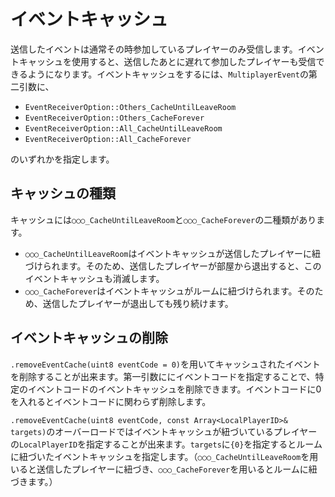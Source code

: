 # イベントキャッシュ
送信したイベントは通常その時参加しているプレイヤーのみ受信します。イベントキャッシュを使用すると、送信したあとに遅れて参加したプレイヤーも受信できるようになります。イベントキャッシュをするには、`MultiplayerEvent`の第二引数に、
- `EventReceiverOption::Others_CacheUntilLeaveRoom`
- `EventReceiverOption::Others_CacheForever`
- `EventReceiverOption::All_CacheUntilLeaveRoom`
- `EventReceiverOption::All_CacheForever`

のいずれかを指定します。

## キャッシュの種類
キャッシュには`○○○_CacheUntilLeaveRoom`と`○○○_CacheForever`の二種類があります。

- `○○○_CacheUntilLeaveRoom`はイベントキャッシュが送信したプレイヤーに紐づけられます。そのため、送信したプレイヤーが部屋から退出すると、このイベントキャッシュも消滅します。
- `○○○_CacheForever`はイベントキャッシュがルームに紐づけられます。そのため、送信したプレイヤーが退出しても残り続けます。

## イベントキャッシュの削除
`.removeEventCache(uint8 eventCode = 0)`を用いてキャッシュされたイベントを削除することが出来ます。第一引数ににイベントコードを指定することで、特定のイベントコードのイベントキャッシュを削除できます。イベントコードに0を入れるとイベントコードに関わらず削除します。

`.removeEventCache(uint8 eventCode, const Array<LocalPlayerID>& targets)`のオーバーロードではイベントキャッシュが紐づいているプレイヤーの`LocalPlayerID`を指定することが出来ます。`targets`に`{0}`を指定するとルームに紐づいたイベントキャッシュを指定します。（`○○○_CacheUntilLeaveRoom`を用いると送信したプレイヤーに紐づき、`○○○_CacheForever`を用いるとルームに紐づきます。）